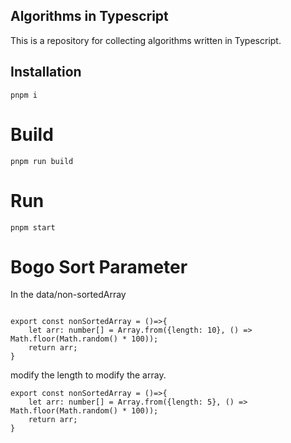 ## Algorithms in Typescript

This is a repository for collecting algorithms written in Typescript.


## Installation
```
pnpm i
```

# Build

```
pnpm run build
```

# Run

```
pnpm start
```


# Bogo Sort Parameter

In the data/non-sortedArray

```

export const nonSortedArray = ()=>{
    let arr: number[] = Array.from({length: 10}, () => Math.floor(Math.random() * 100));
    return arr;
}
```

modify the length to modify the array.

```
export const nonSortedArray = ()=>{
    let arr: number[] = Array.from({length: 5}, () => Math.floor(Math.random() * 100));
    return arr;
}
```